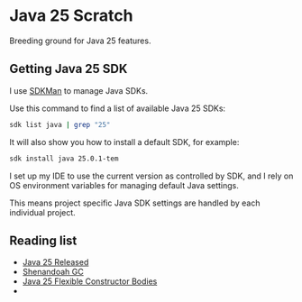 # Java 25 Scratch
Breeding ground for Java 25 features.

## Getting Java 25 SDK
I use [SDKMan](https://sdkman.io/) to manage Java SDKs.

Use this command to find a list of available Java 25 SDKs: 
```Bash
sdk list java | grep "25"
```
It will also show you how to install a default SDK, for example:
```Bash
sdk install java 25.0.1-tem
```
I set up my IDE to use the current version as controlled by SDK, 
and I rely on OS environment variables for managing default Java settings.

This means project specific Java SDK settings are handled by each individual project.

## Reading list
- [Java 25 Released](https://www.infoq.com/news/2025/09/java25-released/)
- [Shenandoah GC](https://wiki.openjdk.org/display/shenandoah/Main)
- [Java 25 Flexible Constructor Bodies](https://www.baeldung.com/java-25-flexible-constructor-bodies)
- 